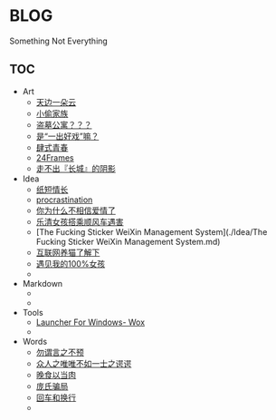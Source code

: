 # BLOG

Something Not Everything

## TOC

- Art
    + [天边一朵云](./Art/天边一朵云.md)
    + [小偷家族](./Art/小偷家族.md)
    + [盗墓公寓？？？](./Art/盗墓公寓.md)
    + [是“一出好戏”嘛？](./Art/是一出好戏嘛.md)
    + [肆式青春](./Art/肆式青春.md)
    + [24Frames](./Art/24Frames.md)
    + [走不出『长城』的阴影](./Art/走不出长城的阴影.md)
- Idea
    + [纸短情长](./Idea/纸短情长.md)
    + [procrastination](./Idea/procrastination.md)
    + [你为什么不相信爱情了](./Idea/你为什么不相信爱情了.md)
    + [乐清女孩搭乘顺风车遇害](./Idea/乐清女孩搭乘顺风车遇害.md)
    + [The Fucking Sticker WeiXin Management System](./Idea/The Fucking Sticker WeiXin Management System.md)
    + [互联网养猫了解下](./Idea/互联网养猫了解下.md)
    + [遇见我的100%女孩](./Idea/遇见我的100女孩.md)
    + 
- Markdown
    + [](link)
    + [](link)
- Tools
    + [Launcher For Windows- Wox](./Tools/wox.md)
    + 
- Words
    + [勿谓言之不预](./Words/勿谓言之不预.md)
    + [众人之唯唯不如一士之谔谔](./Words/众人之唯唯不如一士之谔谔.md)
    + [晚食以当肉](./Words/晚食以当肉.md)
    + [庞氏骗局](./Words/庞氏骗局.md)
    + [回车和换行](./Words/回车和换行.md)
    + 
